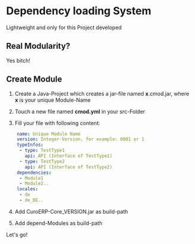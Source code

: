 # Dependency loading System

Lightweight and only for this Project developed

## Real Modularity?

Yes bitch!

## Create Module

1. Create a Java-Project which creates a jar-file named **x**.cmod.jar, where **x** is your unique Module-Name

2. Touch a new file named **cmod.yml** in your src-Folder

3. Fill your file with following content:

```yaml
	name: Unique Module Name
	version: Integer-Version, for example: 0001 or 1
	typeInfos:
	 - type: TestType1
	   api: API (Interface of TestType1)
	 - type: TestType2
	   api: API (Interface of TestType2)
	dependencies:
	 - Module1
	 - Module2..
	locales:
	 - de
	 - de_DE..
```

4. Add CuroERP-Core_VERSION.jar as build-path

5. Add depend-Modules as build-path

Let's go!